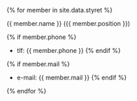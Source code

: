 {% for member in site.data.styret %}
  
{{ member.name }} ({{ member.position }})

{% if member.phone %}
   - tlf: {{ member.phone }}
{% endif %}

{% if member.mail %}
   - e-mail: {{ member.mail }}
{% endif %}

{% endfor %}

